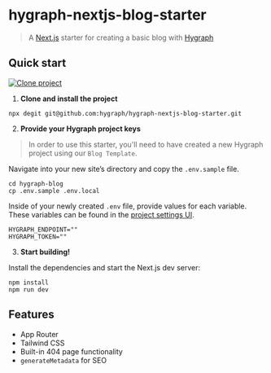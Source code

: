 # hygraph-nextjs-blog-starter


> A [Next.js](httsp://nextjs.org) starter for creating a basic blog with [Hygraph](https://hygraph.com)

## Quick start

[![Clone project](https://hygraph.com/button)](https://app.hygraph.com/clone/ccfd3e465ed249d987b0dfc3f107d437?name=Basic%20Blog)


1. **Clone and install the project**

```shell
npx degit git@github.com:hygraph/hygraph-nextjs-blog-starter.git
```

2. **Provide your Hygraph project keys**

> In order to use this starter, you'll need to have created a new Hygraph project using our `Blog Template`.

Navigate into your new site’s directory and copy the `.env.sample` file.

```shell
cd hygraph-blog
cp .env.sample .env.local
```

Inside of your newly created `.env` file, provide values for each variable. These variables can be found in the [project settings UI](https://hygraph.com/docs/guides/concepts/apis#working-with-apis).

```env
HYGRAPH_ENDPOINT=""
HYGRAPH_TOKEN=""
```

3. **Start building!**

Install the dependencies and start the Next.js dev server:

```shell
npm install
npm run dev
```

## Features
* App Router
* Tailwind CSS
* Built-in 404 page functionality
* `generateMetadata` for SEO
